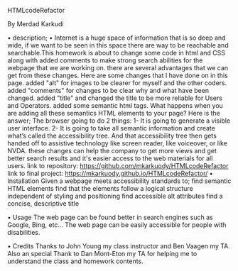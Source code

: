 HTMLcodeRefactor


By Merdad Karkudi

•	description;
•	 Internet is a huge space of information that is so deep and wide, if we want to be seen in this space there are way to be reachable and searchable.This homework is about to change some code in html and CSS along with added comments to make strong search abilities for the webpage that we are working on. there are several advantages that we can get from these changes. Here are some changes that I have done on in this page. added "alt" for images to be clearer for myself and the other coders. added "comments" for changes to be clear why and what have been changed. added "title" and changed the title to be more reliable for Users and Operators. added some semantic html tags. What happens when you are adding all these semantics HTML elements to your page? Here is the answer; The browser going to do 2 things: 1- It is going to generate a visible user interface. 2- It is going to take all semantic information and create what’s called the accessibility tree. And that accessibility tree then gets handed off to assistive technology like screen reader, like voiceover, or like NVDA. these changes can help the company to get more views and get better search results and it's easier access to the web materials for all users.
link to repository: https://github.com/mkarkuody/HTMLcodeRefactor
link to final project: https://mkarkuody.github.io/HTMLcodeRefactor/
•	Installation 
Given a webpage meets accessibility standards to;
 find semantic HTML elements
find that the elements follow a logical structure independent of styling and positioning
find accessible alt attributes
find a concise, descriptive title

•	Usage
The web page can be found better in search engines such as Google, Bing, etc…
 The web page can be easily accessible for people with disabilities.

•	Credits
Thanks to John Young my class instructor and Ben Vaagen my TA. Also an special Thank to Dan Mont-Eton my TA for helping me to understand the class and homework contents.

 
 

